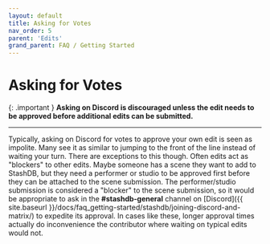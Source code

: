 ```yaml
---
layout: default
title: Asking for Votes
nav_order: 5
parent: 'Edits'
grand_parent: FAQ / Getting Started
---
```


# Asking for Votes

{: .important }
**Asking on Discord is discouraged unless the edit needs to be approved before additional edits can be submitted.**

---

Typically, asking on Discord for votes to approve your own edit is seen as impolite. Many see it as similar to jumping to the front of the line instead of waiting your turn. There are exceptions to this though. Often edits act as "blockers" to other edits. Maybe someone has a scene they want to add to StashDB, but they need a performer or studio to be approved first before they can be attached to the scene submission. The performer/studio submission is considered a "blocker" to the scene submission, so it would be appropriate to ask in the **#stashdb-general** channel on [Discord]({{ site.baseurl }}/docs/faq_getting-started/stashdb/joining-discord-and-matrix/) to expedite its approval. In cases like these, longer approval times actually do inconvenience the contributor where waiting on typical edits would not.

